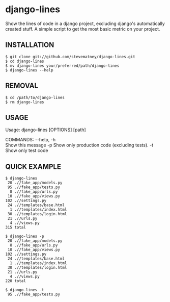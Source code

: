 django-lines
===
Show the lines of code in a django project, excluding django's automatically created stuff. A simple script to get the most basic metric on your project.

INSTALLATION
------------
    $ git clone git://github.com/stevematney/django-lines.git
	$ cd django-lines 
	$ mv django-lines your/preferred/path/django-lines
	$ django-lines --help

REMOVAL
--------------------------------------
    $ cd /path/to/django-lines
    $ rm django-lines

USAGE
-----
Usage: django-lines [OPTIONS] [path]

COMMANDS:
    --help, -h               
        Show this message
    -p
        Show only production code (excluding tests).
    -t
        Show only test code

QUICK EXAMPLE
-------------
	$ django-lines
     20 .//fake_app/models.py
     95 .//fake_app/tests.py
      8 .//fake_app/urls.py
     10 .//fake_app/views.py
    102 .//settings.py
     24 .//templates/base.html
      1 .//templates/index.html
     30 .//templates/login.html
     21 .//urls.py
      4 .//views.py
    315 total
    
    $ django-lines -p
     20 .//fake_app/models.py
      8 .//fake_app/urls.py
     10 .//fake_app/views.py
    102 .//settings.py
     24 .//templates/base.html
      1 .//templates/index.html
     30 .//templates/login.html
     21 .//urls.py
      4 .//views.py
    220 total

    $ django-lines -t
     95 .//fake_app/tests.py

